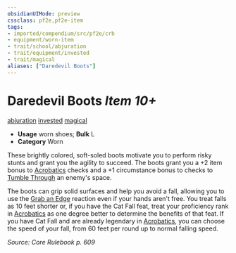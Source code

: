 ```yaml
---
obsidianUIMode: preview
cssclass: pf2e,pf2e-item
tags:
- imported/compendium/src/pf2e/crb
- equipment/worn-item
- trait/school/abjuration
- trait/equipment/invested
- trait/magical
aliases: ["Daredevil Boots"]
---
```

# Daredevil Boots *Item 10+*  
[abjuration](abjuration.md)  [invested](invested.md)  [magical](magical.md)  

- **Usage** worn shoes; **Bulk** L
- **Category** Worn

These brightly colored, soft-soled boots motivate you to perform risky stunts and grant you the agility to succeed. The boots grant you a +2 item bonus to [Acrobatics](../../skills.md#Acrobatics) checks and a +1 circumstance bonus to checks to [Tumble Through](tumble-through.md) an enemy's space.

The boots can grip solid surfaces and help you avoid a fall, allowing you to use the [Grab an Edge](grab-an-edge.md) reaction even if your hands aren't free. You treat falls as 10 feet shorter or, if you have the Cat Fall feat, treat your proficiency rank in [Acrobatics](../../skills.md#Acrobatics) as one degree better to determine the benefits of that feat. If you have Cat Fall and are already legendary in [Acrobatics](../../skills.md#Acrobatics), you can choose the speed of your fall, from 60 feet per round up to normal falling speed.

*Source: Core Rulebook p. 609*